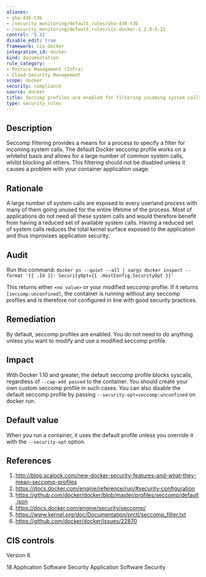 ```yaml
---
aliases:
- yha-436-t3b
- /security_monitoring/default_rules/yha-436-t3b
- /security_monitoring/default_rules/cis-docker-1.2.0-5.21
control: '5.21'
disable_edit: true
framework: cis-docker
integration_id: docker
kind: documentation
rule_category:
- Posture Management (Infra)
- Cloud Security Management
scope: docker
security: compliance
source: docker
title: Seccomp profiles are enabled for filtering incoming system calls
type: security_rules
---
```


## Description

Seccomp filtering provides a means for a process to specify a filter for incoming system calls. The default Docker seccomp profile works on a whitelist basis and allows for a large number of common system calls, whilst blocking all others. This filtering should not be disabled unless it causes a problem with your container application usage.

## Rationale

A large number of system calls are exposed to every userland process with many of them going unused for the entire lifetime of the process. Most of applications do not need all these system calls and would therefore benefit from having a reduced set of available system calls. Having a reduced set of system calls reduces the total kernel surface exposed to the application and thus improvises application security.

## Audit

Run this command: `docker ps --quiet --all | xargs docker inspect --format '{{ .Id }}: SecurityOpt={{ .HostConfig.SecurityOpt }}'` 

This returns either `<no value>` or your modified seccomp profile. If it returns `[seccomp:unconfined]`, the container is running without any seccomp profiles and is therefore not configured in line with good security practices.

## Remediation

By default, seccomp profiles are enabled. You do not need to do anything unless you want to modify and use a modified seccomp profile.

## Impact

With Docker 1.10 and greater, the default seccomp profile blocks syscalls, regardless of `--cap-add passed` to the container. You should create your own custom seccomp profile in such cases. You can also disable the default seccomp profile by passing `--security-opt=seccomp:unconfined` on docker run.

## Default value

When you run a container, it uses the default profile unless you override it with the `--security-opt` option.

## References

1. http://blog.scalock.com/new-docker-security-features-and-what-they-mean-seccomp-profiles
2. https://docs.docker.com/engine/reference/run/#security-configuration
3. https://github.com/docker/docker/blob/master/profiles/seccomp/default.json
4. https://docs.docker.com/engine/security/seccomp/
5. https://www.kernel.org/doc/Documentation/prctl/seccomp_filter.txt
6. https://github.com/docker/docker/issues/22870

## CIS controls

Version 6

18 Application Software Security Application Software Security
